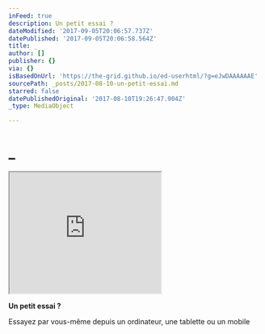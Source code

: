 ```yaml
---
inFeed: true
description: Un petit essai ?
dateModified: '2017-09-05T20:06:57.737Z'
datePublished: '2017-09-05T20:06:58.564Z'
title: _
author: []
publisher: {}
via: {}
isBasedOnUrl: 'https://the-grid.github.io/ed-userhtml/?g=eJwDAAAAAAE'
sourcePath: _posts/2017-08-10-un-petit-essai.md
starred: false
datePublishedOriginal: '2017-08-10T19:26:47.904Z'
_type: MediaObject

---
```

# \_

<iframe src="https://the-grid.github.io/ed-userhtml/?g=eJyVUrFu2zAQ3fUVBBfbgCLZahw5tGUgBTpkbYEOXQKKPElsKJIgTzYcI_9eykriIVm6Ee_dvffujjutzDPxoCsa8KQhdABISeehqWiH6ALLcx4CYLgR0mQvqm3BZsL2-aG4CchrDfk7GAIl-T7ZBeGVQxK8-G-Nv4Hud_kk8KG0P3BPpoIn7hypiIEj-XMBHpzKfhfZg3NaCY7KmvkZ7TMYRv1qDbIsm_tS3onNal2Ut01Z38NmU_B6s65pSo5QexRPAT3wXpmWEfQDvC62nzMQklwjZNGGxh55iiLNYMTFeEHOyRjVg7Begv8q6M83bn4GDT0YZERaMYyvrAX8MYHfT49yNJhq6SLliD4wcsYu8ozMfjkuYJYelcSOfSuWaQeq7ZAVt8vUw9Q47pU1XAdIjW00D900Xsq1tsfBacvlG4-qB616FdOslq9x_uTdO-NxtgNHmEdwJK6bSXZSHYiS1TUouXyiatZEbWTGGtj23LfKMD6g3c7ibWPP_h8ma9tm" height="240" style=""></iframe>

**Un petit essai ?**

Essayez par vous-même depuis un ordinateur, une tablette ou un mobile